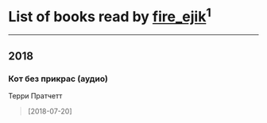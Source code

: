 # List of books read by [fire_ejik](http://vk.com/id32903202)<sup>1</sup>
---

## 2018

### Кот без прикрас (аудио)
Терри Пратчетт
> [2018-07-20] 



